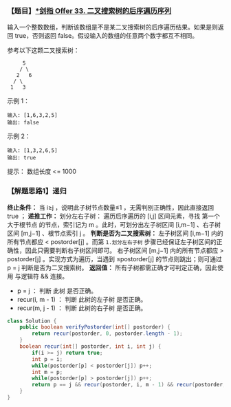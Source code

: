 ### 【题目】[*剑指 Offer 33. 二叉搜索树的后序遍历序列](https://leetcode-cn.com/problems/er-cha-sou-suo-shu-de-hou-xu-bian-li-xu-lie-lcof/)
输入一个整数数组，判断该数组是不是某二叉搜索树的后序遍历结果。如果是则返回 true，否则返回 false。假设输入的数组的任意两个数字都互不相同。

参考以下这颗二叉搜索树：

	     5
	    / \
	   2   6
	  / \
	 1   3
示例 1：

	输入: [1,6,3,2,5]
	输出: false
示例 2：

	输入: [1,3,2,6,5]
	输出: true

提示：
数组长度 <= 1000

### 【解题思路1】递归
**终止条件：** 当 i≥j ，说明此子树节点数量≤1 ，无需判别正确性，因此直接返回 true ；
**递推工作：**
划分左右子树： 遍历后序遍历的 [i,j] 区间元素，寻找 第一个大于根节点 的节点，索引记为 m 。此时，可划分出左子树区间 [i,m−1] 、右子树区间 [m,j−1] 、根节点索引 j 。
**判断是否为二叉搜索树：**
左子树区间 [i,m−1] 内的所有节点都应 < postorder[j] 。而第 `1.划分左右子树` 步骤已经保证左子树区间的正确性，因此只需要判断右子树区间即可。
右子树区间 [m,j−1] 内的所有节点都应 > postorder[j] 。实现方式为遍历，当遇到 ≤postorder[j] 的节点则跳出；则可通过 p = j 判断是否为二叉搜索树。
**返回值：** 所有子树都需正确才可判定正确，因此使用 与逻辑符 && 连接。
- p = j ： 判断 此树 是否正确。
- recur(i, m - 1) ： 判断 此树的左子树 是否正确。
- recur(m, j - 1) ： 判断 此树的右子树 是否正确。

```java
class Solution {
    public boolean verifyPostorder(int[] postorder) {
        return recur(postorder, 0, postorder.length - 1);
    }
    boolean recur(int[] postorder, int i, int j) {
        if(i >= j) return true;
        int p = i;
        while(postorder[p] < postorder[j]) p++;
        int m = p;
        while(postorder[p] > postorder[j]) p++;
        return p == j && recur(postorder, i, m - 1) && recur(postorder, m, j - 1);
    }
}
```